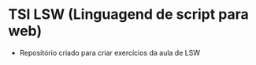 # TSI LSW (Linguagend de script para web)

- Repositório criado para criar exercícios da aula de LSW
